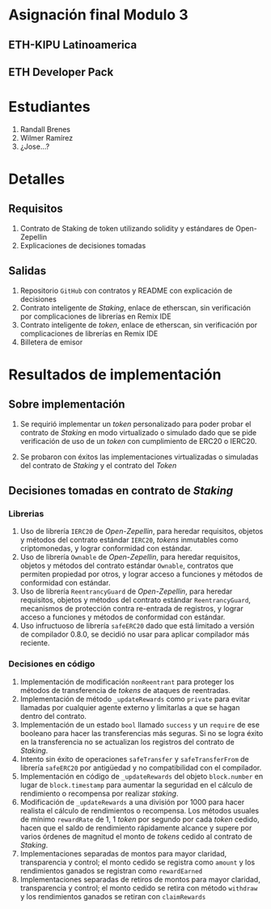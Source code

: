 #  Asignación final Modulo 3
## ETH-KIPU Latinoamerica
## ETH Developer Pack 

# Estudiantes

1. Randall Brenes
2. Wilmer Ramírez
3. ¿Jose...?

# Detalles

## Requisitos

1. Contrato de Staking de token utilizando solidity y estándares de Open-Zepellin
2. Explicaciones de decisiones tomadas

## Salidas 

1. Repositorio `GitHub` con contratos y README con explicación de decisiones
2. Contrato inteligente de _Staking_, enlace de etherscan, sin verificación por complicaciones de librerías en Remix IDE
3. Contrato inteligente de _token_, enlace de etherscan, sin verificación por complicaciones de librerías en Remix IDE
4. Billetera de emisor

# Resultados de implementación

## Sobre implementación

1. Se requirió implementar un _token_ personalizado para poder probar el contrato de _Staking_ en modo virtualizado o simulado dado que se pide verificación de uso de un _token_ con cumplimiento de ERC20 o IERC20.

2. Se probaron con éxitos las implementaciones virtualizadas o simuladas del contrato de _Staking_ y el contrato del _Token_

## Decisiones tomadas en contrato de _Staking_

### Librerias
1. Uso  de librería `IERC20` de _Open-Zepellin_, para heredar requisitos, objetos y métodos del contrato estándar  `IERC20`, _tokens_ inmutables como criptomonedas, y lograr conformidad con estándar. 
2. Uso  de librería `Ownable` de _Open-Zepellin_, para heredar requisitos, objetos y métodos del contrato estándar  `Ownable`, contratos que permiten propiedad por otros,  y lograr acceso a funciones y métodos de conformidad con estándar. 
3. Uso  de librería `ReentrancyGuard` de _Open-Zepellin_, para heredar requisitos, objetos y métodos del contrato estándar  `ReentrancyGuard`, mecanismos de protección contra re-entrada de registros, y lograr acceso a funciones y métodos de conformidad con estándar.
4. Uso infructuoso de librería `safeERC20` dado que está limitado a versión de compilador 0.8.0, se decidió no usar para aplicar compilador más reciente. 

### Decisiones en código
1. Implementación de modificación `nonReentrant` para proteger los métodos de transferencia de _tokens_ de ataques de reentradas.
2. Implementación de método `_updateRewards` como `private` para evitar llamadas por cualquier agente externo y limitarlas a que se hagan dentro del contrato.
3. Implementación de un estado `bool` llamado `success` y un `require` de ese booleano para hacer las transferencias más seguras. Si no se logra éxito en la transferencia no se actualizan los registros del contrato de _Staking_.
4. Intento sin éxito de operaciones `safeTransfer` y `safeTransferFrom` de librería `safeERC20` por antigüedad y no compatibilidad con el compilador.
5. Implementación en código de `_updateRewards` del objeto `block.number` en lugar de `block.timestamp` para aumentar la seguridad en el cálculo de rendimiento o recompensa por realizar _staking_. 
6. Modificación de `_updateRewards` a una división por 1000 para hacer realista el cálculo de rendimientos o recompensa. Los métodos usuales de mínimo `rewardRate` de 1, 1 _token_ por segundo por cada _token_ cedido, hacen que  el saldo de rendimiento rápidamente alcance y supere por varios órdenes de magnitud el monto de _tokens_ cedido al contrato de _Staking_.
7. Implementaciones separadas de montos para mayor claridad, transparencia y control; el monto cedido se registra como `amount` y los rendimientos ganados se registran como `rewardEarned` 
8. Implementaciones separadas de retiros de montos para mayor claridad, transparencia y control; el monto cedido se retira con método `withdraw` y los rendimientos ganados se retiran con `claimRewards` 